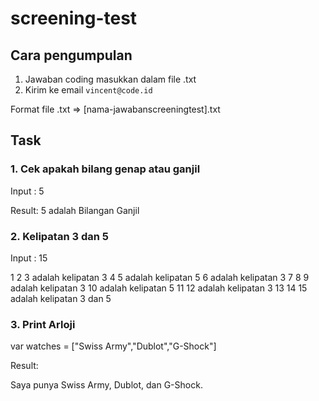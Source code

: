 # screening-test

## Cara pengumpulan

1. Jawaban coding masukkan dalam file .txt
2. Kirim ke email `vincent@code.id`

Format file .txt => [nama-jawabanscreeningtest].txt

## Task

### 1. Cek apakah bilang genap atau ganjil

Input : 5

Result:
5 adalah Bilangan Ganjil

### 2. Kelipatan 3 dan 5

Input : 15

1
2
3 adalah kelipatan 3
4
5 adalah kelipatan 5
6 adalah kelipatan 3
7
8
9 adalah kelipatan 3
10 adalah kelipatan 5
11
12 adalah kelipatan 3
13
14
15 adalah kelipatan 3 dan 5

### 3. Print Arloji

var watches = ["Swiss Army","Dublot","G-Shock"]

Result:

Saya punya Swiss Army, Dublot, dan G-Shock.
